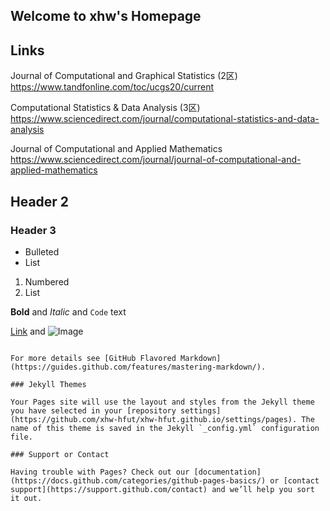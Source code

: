 ## Welcome to xhw's Homepage



## Links
Journal of Computational and Graphical Statistics (2区)
https://www.tandfonline.com/toc/ucgs20/current

Computational Statistics & Data Analysis (3区)
https://www.sciencedirect.com/journal/computational-statistics-and-data-analysis

Journal of Computational and Applied Mathematics 
https://www.sciencedirect.com/journal/journal-of-computational-and-applied-mathematics


## Header 2
### Header 3

- Bulleted
- List

1. Numbered
2. List

**Bold** and _Italic_ and `Code` text

[Link](url) and ![Image](src)
```

For more details see [GitHub Flavored Markdown](https://guides.github.com/features/mastering-markdown/).

### Jekyll Themes

Your Pages site will use the layout and styles from the Jekyll theme you have selected in your [repository settings](https://github.com/xhw-hfut/xhw-hfut.github.io/settings/pages). The name of this theme is saved in the Jekyll `_config.yml` configuration file.

### Support or Contact

Having trouble with Pages? Check out our [documentation](https://docs.github.com/categories/github-pages-basics/) or [contact support](https://support.github.com/contact) and we’ll help you sort it out.
